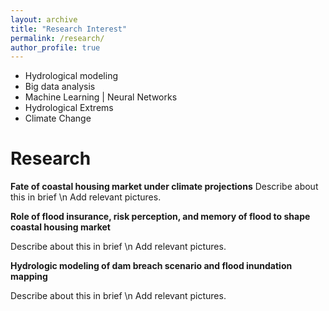 ```yaml
---
layout: archive
title: "Research Interest"
permalink: /research/
author_profile: true
---
```

* Hydrological modeling
* Big data analysis
* Machine Learning | Neural Networks
* Hydrological Extrems
* Climate Change

Research
======
**Fate of coastal housing market under climate projections** 
Describe about this in brief \n
Add relevant pictures.

**Role of flood insurance, risk perception, and memory of flood to shape coastal housing market**

Describe about this in brief \n
Add relevant pictures.

**Hydrologic modeling of dam breach scenario and flood inundation mapping**

Describe about this in brief \n
Add relevant pictures.


